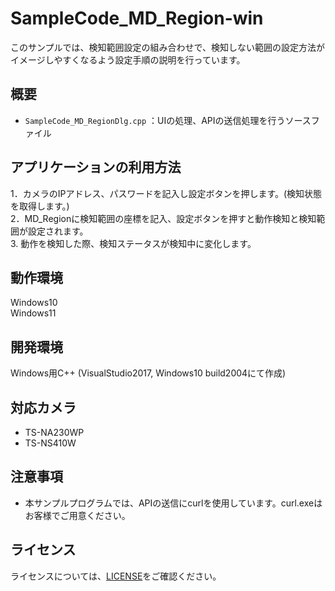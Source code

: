 # SampleCode_MD_Region-win
このサンプルでは、検知範囲設定の組み合わせで、検知しない範囲の設定方法がイメージしやすくなるよう設定手順の説明を行っています。  

## 概要
- `SampleCode_MD_RegionDlg.cpp` ：UIの処理、APIの送信処理を行うソースファイル

## アプリケーションの利用方法
1．カメラのIPアドレス、パスワードを記入し設定ボタンを押します。(検知状態を取得します。)    
2．MD_Regionに検知範囲の座標を記入、設定ボタンを押すと動作検知と検知範囲が設定されます。    
3. 動作を検知した際、検知ステータスが検知中に変化します。  

## 動作環境
Windows10  
Windows11

## 開発環境
Windows用C++ (VisualStudio2017, Windows10 build2004にて作成)

## 対応カメラ
- TS-NA230WP  
- TS-NS410W  

## 注意事項
- 本サンプルプログラムでは、APIの送信にcurlを使用しています。curl.exeはお客様でご用意ください。

## ライセンス
ライセンスについては、[LICENSE](../../LICENSE)をご確認ください。